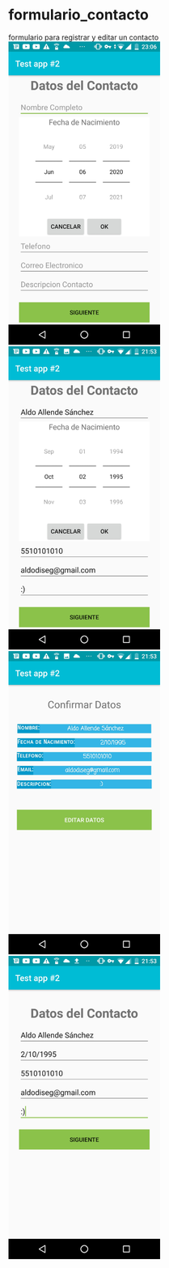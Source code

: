 # formulario_contacto
formulario para registrar y editar un contacto
<br/>
<img src="https://github.com/InvedAllens/formulario_contacto/blob/master/screenshots/Screenshot_2020-06-06-23-06-53.jpg" alt="drawing" width="300"/>
<br/>
<img src="https://github.com/InvedAllens/formulario_contacto/blob/master/screenshots/Screenshot_2020-06-06-21-53-56.jpg" alt="drawing" width="300"/>
<br/>
<img src="https://github.com/InvedAllens/formulario_contacto/blob/master/screenshots/Screenshot_2020-06-06-21-53-27.jpg" alt="drawing" width="300"/>
<br/>
<img src="https://github.com/InvedAllens/formulario_contacto/blob/master/screenshots/Screenshot_2020-06-06-21-53-18.jpg" alt="drawing" width="300"/>
